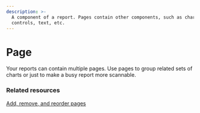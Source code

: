 ```yaml
---
description: >-
  A component of a report. Pages contain other components, such as charts,
  controls, text, etc.
---
```


# Page

Your reports can contain multiple pages. Use pages to group related sets of charts or just to make a busy report more scannable.

### Related resources <a href="#related-resources" id="related-resources"></a>

[Add, remove, and reorder pages](broken-reference)
